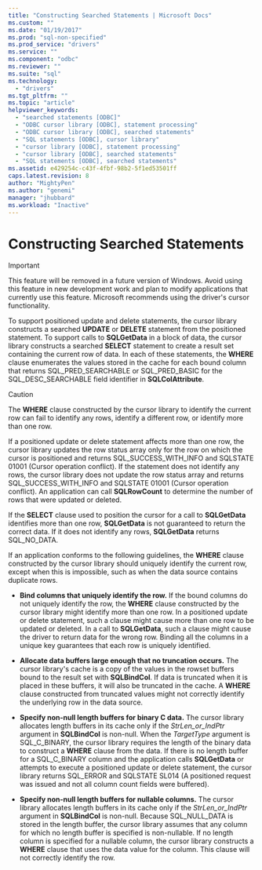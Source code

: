 ```yaml
---
title: "Constructing Searched Statements | Microsoft Docs"
ms.custom: ""
ms.date: "01/19/2017"
ms.prod: "sql-non-specified"
ms.prod_service: "drivers"
ms.service: ""
ms.component: "odbc"
ms.reviewer: ""
ms.suite: "sql"
ms.technology: 
  - "drivers"
ms.tgt_pltfrm: ""
ms.topic: "article"
helpviewer_keywords: 
  - "searched statements [ODBC]"
  - "ODBC cursor library [ODBC], statement processing"
  - "ODBC cursor library [ODBC], searched statements"
  - "SQL statements [ODBC], cursor library"
  - "cursor library [ODBC], statement processing"
  - "cursor library [ODBC], searched statements"
  - "SQL statements [ODBC], searched statements"
ms.assetid: e429254c-c43f-4fbf-98b2-5f1ed53501ff
caps.latest.revision: 8
author: "MightyPen"
ms.author: "genemi"
manager: "jhubbard"
ms.workload: "Inactive"
---
```

# Constructing Searched Statements
> [!IMPORTANT]  
>  This feature will be removed in a future version of Windows. Avoid using this feature in new development work and plan to modify applications that currently use this feature. Microsoft recommends using the driver's cursor functionality.  
  
 To support positioned update and delete statements, the cursor library constructs a searched **UPDATE** or **DELETE** statement from the positioned statement. To support calls to **SQLGetData** in a block of data, the cursor library constructs a searched **SELECT** statement to create a result set containing the current row of data. In each of these statements, the **WHERE** clause enumerates the values stored in the cache for each bound column that returns SQL_PRED_SEARCHABLE or SQL_PRED_BASIC for the SQL_DESC_SEARCHABLE field identifier in **SQLColAttribute**.  
  
> [!CAUTION]  
>  The **WHERE** clause constructed by the cursor library to identify the current row can fail to identify any rows, identify a different row, or identify more than one row.  
  
 If a positioned update or delete statement affects more than one row, the cursor library updates the row status array only for the row on which the cursor is positioned and returns SQL_SUCCESS_WITH_INFO and SQLSTATE 01001 (Cursor operation conflict). If the statement does not identify any rows, the cursor library does not update the row status array and returns SQL_SUCCESS_WITH_INFO and SQLSTATE 01001 (Cursor operation conflict). An application can call **SQLRowCount** to determine the number of rows that were updated or deleted.  
  
 If the **SELECT** clause used to position the cursor for a call to **SQLGetData** identifies more than one row, **SQLGetData** is not guaranteed to return the correct data. If it does not identify any rows, **SQLGetData** returns SQL_NO_DATA.  
  
 If an application conforms to the following guidelines, the **WHERE** clause constructed by the cursor library should uniquely identify the current row, except when this is impossible, such as when the data source contains duplicate rows.  
  
-   **Bind columns that uniquely identify the row.** If the bound columns do not uniquely identify the row, the **WHERE** clause constructed by the cursor library might identify more than one row. In a positioned update or delete statement, such a clause might cause more than one row to be updated or deleted. In a call to **SQLGetData**, such a clause might cause the driver to return data for the wrong row. Binding all the columns in a unique key guarantees that each row is uniquely identified.  
  
-   **Allocate data buffers large enough that no truncation occurs.** The cursor library's cache is a copy of the values in the rowset buffers bound to the result set with **SQLBindCol**. If data is truncated when it is placed in these buffers, it will also be truncated in the cache. A **WHERE** clause constructed from truncated values might not correctly identify the underlying row in the data source.  
  
-   **Specify non-null length buffers for binary C data.** The cursor library allocates length buffers in its cache only if the *StrLen_or_IndPtr* argument in **SQLBindCol** is non-null. When the *TargetType* argument is SQL_C_BINARY, the cursor library requires the length of the binary data to construct a **WHERE** clause from the data. If there is no length buffer for a SQL_C_BINARY column and the application calls **SQLGetData** or attempts to execute a positioned update or delete statement, the cursor library returns SQL_ERROR and SQLSTATE SL014 (A positioned request was issued and not all column count fields were buffered).  
  
-   **Specify non-null length buffers for nullable columns.** The cursor library allocates length buffers in its cache only if the *StrLen_or_IndPtr* argument in **SQLBindCol** is non-null. Because SQL_NULL_DATA is stored in the length buffer, the cursor library assumes that any column for which no length buffer is specified is non-nullable. If no length column is specified for a nullable column, the cursor library constructs a **WHERE** clause that uses the data value for the column. This clause will not correctly identify the row.
